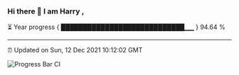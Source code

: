 ### Hi there 👋 I am Harry , 

⏳ Year progress { ████████████████████████████▁▁ } 94.64 %

---

⏰ Updated on Sun, 12 Dec 2021 10:12:02 GMT

![Progress Bar CI](https://github.com/duykhang68/duykhang68/workflows/Progress%20Bar%20CI/badge.svg)

